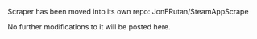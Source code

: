 Scraper has been moved into its own repo: JonFRutan/SteamAppScrape

No further modifications to it will be posted here.
